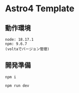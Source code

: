 # Astro4 Template

## 動作環境
```
node: 18.17.1
npm: 9.6.7
(voltaでバージョン管理)
```

## 開発準備
```
npm i
```
```
npm run dev
```
